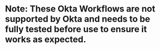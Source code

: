 # Note: These Okta Workflows are not supported by Okta and needs to be fully tested before use to ensure it works as expected.
